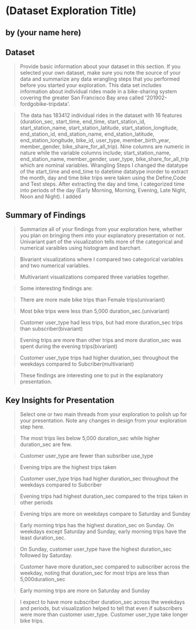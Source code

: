 # (Dataset Exploration Title)
## by (your name here)


## Dataset

> Provide basic information about your dataset in this section. If you selected your own dataset, make sure you note the source of your data and summarize any data wrangling steps that you performed before you started your exploration.
This data set includes information about individual rides made in a bike-sharing system covering the greater San Francisco Bay area called '201902-fordgobike-tripdata'.

>The data has 183412 individual rides in the dataset with 16 features (duration_sec, start_time, end_time, start_station_id, start_station_name, start_station_latitude, start_station_longitude, end_station_id, end_station_name, end_station_latitude, end_station_longitude, bike_id, user_type, member_birth_year, member_gender, bike_share_for_all_trip). Nine columns are numeric in nature while the variable columns include; start_station_name, end_station_name, member_gender, user_type, bike_share_for_all_trip which are nominal variables.
> Wrangling Steps
I changed the datatype of the start_time and end_time to datetime datatype inorder to extract the month, day and time bike trips were taken using the Define,Code and Test steps. 
After extracting the day and time, I categorized time into periods of the day (Early Morning, Morning, Evening, Late Night, Noon and Night).
I added


## Summary of Findings

> Summarize all of your findings from your exploration here, whether you plan on bringing them into your explanatory presentation or not.
>Univariant part of the visualization tells more of the categorical and numerical varaibles using histogram and barchart.

>Bivariant visualizations where I compared two categorical variables and two numerical variables.

> Multivariant visualizations compared three variables together. 

>Some interesting findings are: 

>There are more male bike trips than Female trips(univariant)

>Most bike trips were less than 5,000 duration_sec.(univariant)

>Customer user_type had less trips, but had more duration_sec trips than subscriber(bivariant)

>Evening trips are more than other trips and more duration_sec was spent during the evening trips(bivariant)

>Customer user_type trips had higher duration_sec throughout the weekdays compared to Subcriber(multivariant)

>These findings are interesting one to put in the explanatory presentation. 

## Key Insights for Presentation

> Select one or two main threads from your exploration to polish up for your presentation. Note any changes in design from your exploration step here.

>The most trips lies below 5,000 duration_sec while higher duration_sec are few.

>Customer user_type are fewer than subsriber use_type

>Evening trips are the highest trips taken

>Customer user_type trips had higher duration_sec throughout the weekdays compared to Subcriber

>Evening trips had highest duration_sec compared to the trips taken in other periods

>Evening trips are more on weekdays compare to Saturday and Sunday

>Early morning trips has the highest duration_sec on Sunday. On weekdays except Saturday and Sunday, early morning trips have the least duration_sec.

>On Sunday, customer user_type have the highest duration_sec followed by Saturday.

>Customer have more duration_sec compared to subscriber across the weekday, noting that duration_sec for most trips are less than 5,000duration_sec

>Early morning trips are more on Saturday and Sunday

>I expect to have more subscriber duration_sec across the weekdays and periods, but visualization helped to tell that even if subscribers were more than customer user_type. Customer user_type take longer bike trips.
